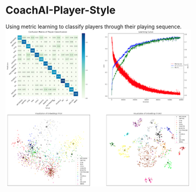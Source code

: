 # CoachAI-Player-Style
Using metric learning to classify players through their playing sequence.
![image](https://github.com/kschang-kevin/CoachAI-Player-Style/blob/main/result.png)

